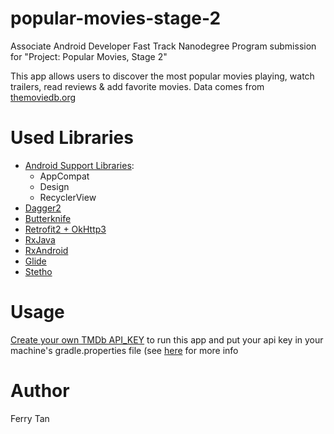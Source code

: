 # popular-movies-stage-2
Associate Android Developer Fast Track Nanodegree Program submission for "Project: Popular Movies, Stage 2"

This app allows users to discover the most popular movies playing, watch trailers, read reviews & add favorite movies.
Data comes from [themoviedb.org](https://themoviedb.org)

# Used Libraries
- [Android Support Libraries](http://developer.android.com/tools/support-library/features.html):
    - AppCompat
    - Design
    - RecyclerView
- [Dagger2](https://google.github.io/dagger/)
- [Butterknife](http://jakewharton.github.io/butterknife/)
- [Retrofit2 + OkHttp3](https://square.github.io/retrofit/)
- [RxJava](https://github.com/ReactiveX/RxJava)
- [RxAndroid](https://github.com/ReactiveX/RxAndroid)
- [Glide](https://github.com/bumptech/glide)
- [Stetho](http://facebook.github.io/stetho/)


# Usage
[Create your own TMDb API_KEY](https://developers.themoviedb.org/3/getting-started)
 to run this app and put your api key in your machine's gradle.properties file
 (see [here](https://technobells.com/best-way-to-store-your-api-keys-for-your-android-studio-project-e4b5e8bb7d23) for more info
# Author
 Ferry Tan
